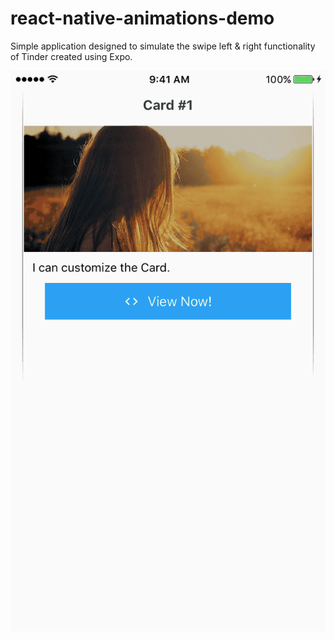 # react-native-animations-demo



Simple application designed to simulate the swipe left & right functionality of Tinder created using Expo.

![alt text](https://github.com/MattyK14/react-native-animations-demo/blob/master/swipe-demo.gif)
